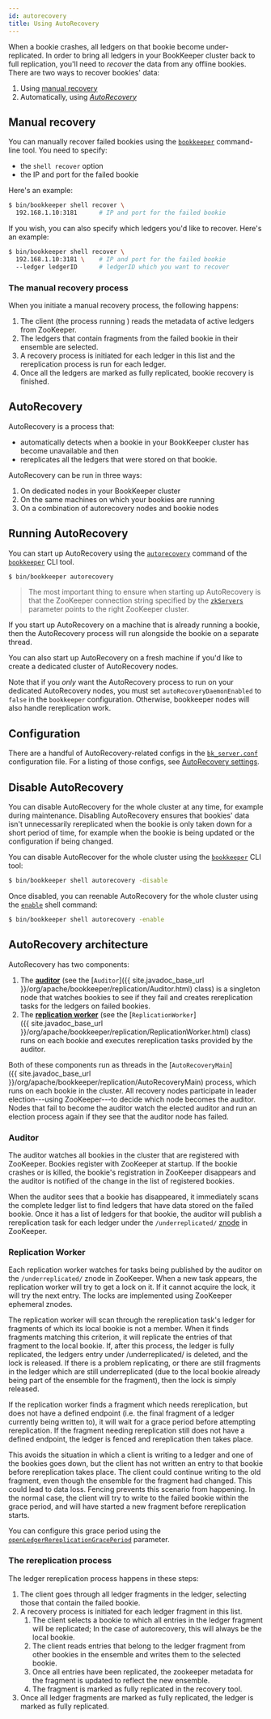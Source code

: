 ```yaml
---
id: autorecovery
title: Using AutoRecovery
---
```


When a bookie crashes, all ledgers on that bookie become under-replicated. In order to bring all ledgers in your BookKeeper cluster back to full replication, you'll need to *recover* the data from any offline bookies. There are two ways to recover bookies' data:

1. Using [manual recovery](#manual-recovery)
1. Automatically, using [*AutoRecovery*](#autorecovery)

## Manual recovery

You can manually recover failed bookies using the [`bookkeeper`](../reference/cli) command-line tool. You need to specify:

* the `shell recover` option 
* the IP and port for the failed bookie

Here's an example:

```bash
$ bin/bookkeeper shell recover \
  192.168.1.10:3181      # IP and port for the failed bookie
```

If you wish, you can also specify which ledgers you'd like to recover. Here's an example:

```bash
$ bin/bookkeeper shell recover \
  192.168.1.10:3181 \    # IP and port for the failed bookie
  --ledger ledgerID      # ledgerID which you want to recover 
```

### The manual recovery process

When you initiate a manual recovery process, the following happens:

1. The client (the process running ) reads the metadata of active ledgers from ZooKeeper.
1. The ledgers that contain fragments from the failed bookie in their ensemble are selected.
1. A recovery process is initiated for each ledger in this list and the rereplication process is run for each ledger.
1. Once all the ledgers are marked as fully replicated, bookie recovery is finished.

## AutoRecovery

AutoRecovery is a process that:

* automatically detects when a bookie in your BookKeeper cluster has become unavailable and then
* rereplicates all the ledgers that were stored on that bookie.

AutoRecovery can be run in three ways:

1. On dedicated nodes in your BookKeeper cluster
1. On the same machines on which your bookies are running
1. On a combination of autorecovery nodes and bookie nodes

## Running AutoRecovery

You can start up AutoRecovery using the [`autorecovery`](../reference/cli#bookkeeper-autorecovery) command of the [`bookkeeper`](../reference/cli) CLI tool.

```bash
$ bin/bookkeeper autorecovery
```

> The most important thing to ensure when starting up AutoRecovery is that the ZooKeeper connection string specified by the [`zkServers`](../reference/config#zkServers) parameter points to the right ZooKeeper cluster.

If you start up AutoRecovery on a machine that is already running a bookie, then the AutoRecovery process will run alongside the bookie on a separate thread.

You can also start up AutoRecovery on a fresh machine if you'd like to create a dedicated cluster of AutoRecovery nodes.

Note that if you _only_ want the AutoRecovery process to run on your dedicated AutoRecovery nodes, you must set `autoRecoveryDaemonEnabled` to `false` in the `bookkeeper` configuration. Otherwise,
bookkeeper nodes will also handle rereplication work.

## Configuration

There are a handful of AutoRecovery-related configs in the [`bk_server.conf`](../reference/config) configuration file. For a listing of those configs, see [AutoRecovery settings](../reference/config#autorecovery-settings).

## Disable AutoRecovery

You can disable AutoRecovery for the whole cluster at any time, for example during maintenance. Disabling AutoRecovery ensures that bookies' data isn't unnecessarily rereplicated when the bookie is only taken down for a short period of time, for example when the bookie is being updated or the configuration if being changed.

You can disable AutoRecover for the whole cluster using the [`bookkeeper`](../reference/cli#bookkeeper-shell-autorecovery) CLI tool:

```bash
$ bin/bookkeeper shell autorecovery -disable
```

Once disabled, you can reenable AutoRecovery for the whole cluster using the [`enable`](../reference/cli#bookkeeper-shell-autorecovery) shell command:

```bash
$ bin/bookkeeper shell autorecovery -enable
```

## AutoRecovery architecture

AutoRecovery has two components:

1. The [**auditor**](#auditor) (see the [`Auditor`]({{ site.javadoc_base_url }}/org/apache/bookkeeper/replication/Auditor.html) class) is a singleton node that watches bookies to see if they fail and creates rereplication tasks for the ledgers on failed bookies.
1. The [**replication worker**](#replication-worker) (see the [`ReplicationWorker`]({{ site.javadoc_base_url }}/org/apache/bookkeeper/replication/ReplicationWorker.html) class) runs on each bookie and executes rereplication tasks provided by the auditor.

Both of these components run as threads in the [`AutoRecoveryMain`]({{ site.javadoc_base_url }}/org/apache/bookkeeper/replication/AutoRecoveryMain) process, which runs on each bookie in the cluster. All recovery nodes participate in leader election---using ZooKeeper---to decide which node becomes the auditor. Nodes that fail to become the auditor watch the elected auditor and run an election process again if they see that the auditor node has failed.

### Auditor

The auditor watches all bookies in the cluster that are registered with ZooKeeper. Bookies register with ZooKeeper at startup. If the bookie crashes or is killed, the bookie's registration in ZooKeeper disappears and the auditor is notified of the change in the list of registered bookies.

When the auditor sees that a bookie has disappeared, it immediately scans the complete ledger list to find ledgers that have data stored on the failed bookie. Once it has a list of ledgers for that bookie, the auditor will publish a rereplication task for each ledger under the `/underreplicated/` [znode](https://zookeeper.apache.org/doc/current/zookeeperOver.html) in ZooKeeper.

### Replication Worker

Each replication worker watches for tasks being published by the auditor on the `/underreplicated/` znode in ZooKeeper. When a new task appears, the replication worker will try to get a lock on it. If it cannot acquire the lock, it will try the next entry. The locks are implemented using ZooKeeper ephemeral znodes.

The replication worker will scan through the rereplication task's ledger for fragments of which its local bookie is not a member. When it finds fragments matching this criterion, it will replicate the entries of that fragment to the local bookie. If, after this process, the ledger is fully replicated, the ledgers entry under /underreplicated/ is deleted, and the lock is released. If there is a problem replicating, or there are still fragments in the ledger which are still underreplicated (due to the local bookie already being part of the ensemble for the fragment), then the lock is simply released.

If the replication worker finds a fragment which needs rereplication, but does not have a defined endpoint (i.e. the final fragment of a ledger currently being written to), it will wait for a grace period before attempting rereplication. If the fragment needing rereplication still does not have a defined endpoint, the ledger is fenced and rereplication then takes place.

This avoids the situation in which a client is writing to a ledger and one of the bookies goes down, but the client has not written an entry to that bookie before rereplication takes place. The client could continue writing to the old fragment, even though the ensemble for the fragment had changed. This could lead to data loss. Fencing prevents this scenario from happening. In the normal case, the client will try to write to the failed bookie within the grace period, and will have started a new fragment before rereplication starts.

You can configure this grace period using the [`openLedgerRereplicationGracePeriod`](../reference/config#openLedgerRereplicationGracePeriod) parameter.

### The rereplication process

The ledger rereplication process happens in these steps:

1. The client goes through all ledger fragments in the ledger, selecting those that contain the failed bookie.
1. A recovery process is initiated for each ledger fragment in this list.
   1. The client selects a bookie to which all entries in the ledger fragment will be replicated; In the case of autorecovery, this will always be the local bookie.
   1. The client reads entries that belong to the ledger fragment from other bookies in the ensemble and writes them to the selected bookie.
   1. Once all entries have been replicated, the zookeeper metadata for the fragment is updated to reflect the new ensemble.
   1. The fragment is marked as fully replicated in the recovery tool.
1. Once all ledger fragments are marked as fully replicated, the ledger is marked as fully replicated.
  
